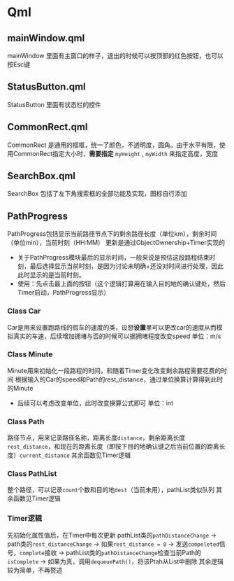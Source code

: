 # Qml
## mainWindow.qml
mainWindow 里面有主窗口的样子，退出的时候可以按顶部的红色按钮，也可以按Esc键
## StatusButton.qml
StatusButton 里面有状态栏的控件
## CommonRect.qml
CommonRect 是通用的框框，统一了颜色，不透明度，圆角。由于水平有限，使用CommonRect指定大小时，**需要指定** `myHeight` , `myWidth` 来指定高度，宽度
## SearchBox.qml
SearchBox 包括了左下角搜索框的全部功能及实现，图标自行添加
## PathProgress
PathProgress包括显示当前路径节点下的剩余路径长度（单位km），剩余时间（单位min），当前时刻（HH:MM）
更新是通过ObjectOwnership+Timer实现的
* 关于PathProgress模块最后的显示时间，一般来说是预估这段路程结束时刻，最后选择显示当前时刻，是因为讨论未明确+还没对时间进行处理，因此此时显示的是当前时刻。
* 使用：先点击最上面的按钮（这个逻辑打算用在输入目的地的确认键处，然后Timer启动，PathProgress显示）
### Class Car
Car是用来设置跑路线的假车的速度的类，设想**设置**里可以更改car的速度从而模拟真实的车速，后续增加拥堵与否的时候可以据拥堵程度改变speed
单位：m/s
### Class Minute
Minute用来初始化一段路程的时间，和随着Timer变化改变剩余路程需要花费的时间
根据输入的Car的speed和Path的rest_distance，通过单位换算计算得到此时的Minute
* 后续可以考虑改变单位，此时改变换算公式即可
单位：int
### Class Path
路径节点，用来记录路径名称，距离长度` distance `，剩余距离长度` rest_distance `，和现在的距离长度（即按下目的地确认键之后当前位置的距离长度）` current_distance `
其余函数见Timer逻辑
### Class PathList
整个路径，可以记录` count `个数和目的地` dest `（当前未用），pathList类似队列
其余函数见Timer逻辑
### Timer逻辑
先初始化属性值后，在Timer中每次更新
pathList类的` pathDistanceChange ` -> path类的` rest_distanceChange ` -> 如果` rest_distance = 0 ` -> 发送` compeleted `信号，` complete `接收 -> pathList类的` pathDistanceChange `检查当前Path的` isComplete ` -> 如果为真，调用` dequeuePath() `，将该Ptah从List中删除
其余逻辑较为简单，不再赘述
